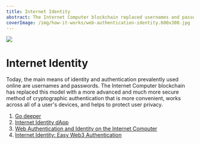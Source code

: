 ```yaml
---
title: Internet Identity
abstract: The Internet Computer blockchain replaced usernames and passwords with a more advanced and secure method of cryptographic authentication.
coverImage: /img/how-it-works/web-authentication-identity.600x300.jpg
---
```


![](/img/how-it-works/web-authentication-identity.600x300.jpg)

# Internet Identity

Today, the main means of identity and authentication prevalently used online are usernames and passwords. The Internet Computer blockchain has replaced this model with a more advanced and much more secure method of cryptographic authentication that is more convenient, works across all of a user's devices, and helps to protect user privacy.

1. [Go deeper](/how-it-works/web-authentication-identity/)
2. [Internet Identity dApp](https://identity.ic0.app/)
3. [Web Authentication and Identity on the Internet Computer](https://medium.com/dfinity/web-authentication-and-identity-on-the-internet-computer-a9bd5754c547)
4. [Internet Identity: Easy Web3 Authentication](https://medium.com/dfinity/internet-identity-the-end-of-usernames-and-passwords-ff45e4861bf7)
